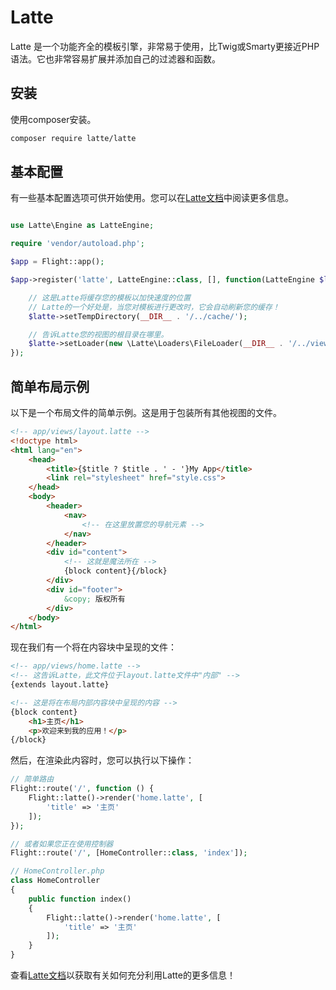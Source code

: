 # Latte

Latte 是一个功能齐全的模板引擎，非常易于使用，比Twig或Smarty更接近PHP语法。它也非常容易扩展并添加自己的过滤器和函数。

## 安装

使用composer安装。

```bash
composer require latte/latte
```

## 基本配置

有一些基本配置选项可供开始使用。您可以在[Latte文档](https://latte.nette.org/en/guide)中阅读更多信息。

```php

use Latte\Engine as LatteEngine;

require 'vendor/autoload.php';

$app = Flight::app();

$app->register('latte', LatteEngine::class, [], function(LatteEngine $latte) use ($app) {

	// 这是Latte将缓存您的模板以加快速度的位置
	// Latte的一个好处是，当您对模板进行更改时，它会自动刷新您的缓存！
	$latte->setTempDirectory(__DIR__ . '/../cache/');

	// 告诉Latte您的视图的根目录在哪里。
	$latte->setLoader(new \Latte\Loaders\FileLoader(__DIR__ . '/../views/'));
});
```

## 简单布局示例

以下是一个布局文件的简单示例。这是用于包装所有其他视图的文件。

```html
<!-- app/views/layout.latte -->
<!doctype html>
<html lang="en">
	<head>
		<title>{$title ? $title . ' - '}My App</title>
		<link rel="stylesheet" href="style.css">
	</head>
	<body>
		<header>
			<nav>
				<!-- 在这里放置您的导航元素 -->
			</nav>
		</header>
		<div id="content">
			<!-- 这就是魔法所在 -->
			{block content}{/block}
		</div>
		<div id="footer">
			&copy; 版权所有
		</div>
	</body>
</html>
```

现在我们有一个将在内容块中呈现的文件：

```html
<!-- app/views/home.latte -->
<!-- 这告诉Latte，此文件位于layout.latte文件中"内部" -->
{extends layout.latte}

<!-- 这是将在布局内部内容块中呈现的内容 -->
{block content}
	<h1>主页</h1>
	<p>欢迎来到我的应用！</p>
{/block}
```

然后，在渲染此内容时，您可以执行以下操作：

```php
// 简单路由
Flight::route('/', function () {
	Flight::latte()->render('home.latte', [
		'title' => '主页'
	]);
});

// 或者如果您正在使用控制器
Flight::route('/', [HomeController::class, 'index']);

// HomeController.php
class HomeController
{
	public function index()
	{
		Flight::latte()->render('home.latte', [
			'title' => '主页'
		]);
	}
}
```

查看[Latte文档](https://latte.nette.org/en/guide)以获取有关如何充分利用Latte的更多信息！